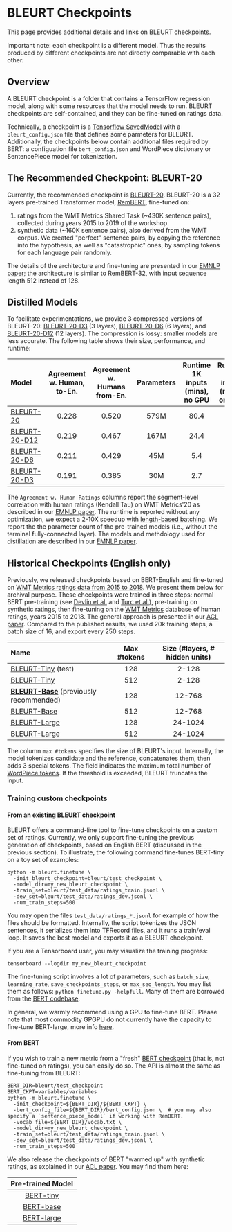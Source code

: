 # BLEURT Checkpoints

This page provides additional details and links on BLEURT checkpoints.

Important note: each checkpoint is a different model. Thus the results produced by different checkpoints are not directly comparable with each other.

## Overview

A BLEURT checkpoint is a folder that contains a TensorFlow regression model, along with some resources that the model needs to run. BLEURT checkpoints are self-contained, and they can be fine-tuned on ratings data.

Technically, a checkpoint is a [Tensorflow SavedModel](https://www.tensorflow.org/guide/saved_model#savedmodels_from_estimators)
with a `bleurt_config.json` file that defines some parmeters for BLEURT. Additionally, the checkpoints below contain additional files required by BERT: a configuation file `bert_config.json` and WordPiece dictionary or SentencePiece model for tokenization.


## The Recommended Checkpoint: BLEURT-20

Currently, the recommended checkpoint is [BLEURT-20](https://storage.googleapis.com/bleurt-oss-21/BLEURT-20.zip). BLEURT-20 is a 32 layers pre-trained Transformer model, [RemBERT](https://openreview.net/forum?id=xpFFI_NtgpW), fine-tuned on:
1. ratings from the WMT Metrics Shared Task (~430K sentence pairs), collected during years 2015 to 2019 of the workshop.
2. synthetic data (~160K sentence pairs), also derived from the WMT corpus. We created "perfect" sentence pairs, by copying the reference into the hypothesis, as well as "catastrophic" ones, by sampling tokens for each language pair randomly.

The details of the architecture and fine-tuning are presented in our [EMNLP paper](https://aclanthology.org/2021.emnlp-main.58/); the architecture is similar to RemBERT-32, with input sequence length 512 instead of 128.


## Distilled Models

To facilitate experimentations, we provide 3 compressed versions of BLEURT-20: [BLEURT-20-D3](https://storage.googleapis.com/bleurt-oss-21/BLEURT-20-D3.zip) (3 layers), [BLEURT-20-D6](https://storage.googleapis.com/bleurt-oss-21/BLEURT-20-D6.zip) (6 layers), and [BLEURT-20-D12](https://storage.googleapis.com/bleurt-oss-21/BLEURT-20-D12.zip) (12 layers). The compression is lossy: smaller models are less accurate. The following table shows their size, performance, and runtime:

| Model | Agreement w. Human, to-En. | Agreement w. Humans from-En. | Parameters | Runtime 1K inputs (mins), no GPU | Runtime 1K inputs (mins), on GPU |
:---- |:---:| :----:|:----:|:----:|:----:|
| [BLEURT-20](https://storage.googleapis.com/bleurt-oss-21/BLEURT-20.zip) | 0.228| 0.520 | 579M | 80.4 | 3.8 |
| [BLEURT-20-D12](https://storage.googleapis.com/bleurt-oss-21/BLEURT-20-D12.zip) | 0.219 | 0.467 | 167M | 24.4 | 1.2 |
| [BLEURT-20-D6](https://storage.googleapis.com/bleurt-oss-21/BLEURT-20-D6.zip) | 0.211 | 0.429 | 45M | 5.4 | 0.4 |
| [BLEURT-20-D3](https://storage.googleapis.com/bleurt-oss-21/BLEURT-20-D3.zip) | 0.191 | 0.385 | 30M | 2.7 | 0.2 |

The `Agreement w. Human Ratings` columns report the segment-level correlation with human ratings (Kendall Tau) on WMT Metrics'20 as described in our [EMNLP paper](https://aclanthology.org/2021.emnlp-main.58/). The runtime is reported without any optimization, we expect a 2-10X speedup with [length-based batching](https://github.com/google-research/bleurt/blob/master/README.md#speeding-up-bleurt). We report the the parameter count of the pre-trained models (i.e., without the terminal fully-connected layer). The models and methdology used for distillation are described in our [EMNLP paper](https://aclanthology.org/2021.emnlp-main.58/).

## Historical Checkpoints (English only)

Previously, we released checkpoints based on BERT-English and fine-tuned on [WMT Metrics ratings data from 2015 to 2018](http://www.statmt.org/wmt19/metrics-task.html). We present them below for archival purpose. These checkpoints were trained in three steps: normal BERT pre-training (see [Devlin et al.](https://aclanthology.org/N19-1423/) and [Turc et al.](https://arxiv.org/abs/1908.08962)), pre-training on synthetic ratings, then fine-tuning on the [WMT Metrics](http://www.statmt.org/wmt19/metrics-task.html) database of human ratings, years 2015 to 2018. The general approach is presented in our [ACL paper](https://aclanthology.org/2020.acl-main.704/). Compared to the published results, we used 20k training steps, a batch size of 16, and export every 250 steps.

Name                            | Max #tokens  | Size (#layers, # hidden units)  |
:------------------------------ |:---:| :----:|
[BLEURT-Tiny](https://storage.googleapis.com/bleurt-oss/bleurt-tiny-128.zip) (test)        | 128 | 2-128 |
[BLEURT-Tiny](https://storage.googleapis.com/bleurt-oss/bleurt-tiny-512.zip)                  | 512 | 2-128 |
**[BLEURT-Base](https://storage.googleapis.com/bleurt-oss/bleurt-base-128.zip)** (previously recommended)| 128 | 12-768 |
[BLEURT-Base](https://storage.googleapis.com/bleurt-oss/bleurt-base-512.zip)                  | 512 | 12-768 |
[BLEURT-Large](https://storage.googleapis.com/bleurt-oss/bleurt-large-128.zip)                | 128 | 24-1024 |
[BLEURT-Large](https://storage.googleapis.com/bleurt-oss/bleurt-large-512.zip)                | 512 | 24-1024 |


The column `max #tokens` specifies the size of BLEURT's input. Internally, the model tokenizes candidate and the reference, concatenates them, then adds 3 special tokens. The field indicates the maximum total number of [WordPiece tokens](https://github.com/google/sentencepiece). If the threshold is exceeded, BLEURT truncates the input.


### Training custom checkpoints

#### From an existing BLEURT checkpoint

BLEURT offers a command-line tool to fine-tune checkpoints on a custom set of ratings.
Currently, we only support fine-tuning the previous generation of checkpoints, based on English BERT (discussed in the previous section).
To illustrate, the following command fine-tunes BERT-tiny on a toy set of examples:

```
python -m bleurt.finetune \
  -init_bleurt_checkpoint=bleurt/test_checkpoint \
  -model_dir=my_new_bleurt_checkpoint \
  -train_set=bleurt/test_data/ratings_train.jsonl \
  -dev_set=bleurt/test_data/ratings_dev.jsonl \
  -num_train_steps=500
```
You may open the files `test_data/ratings_*.jsonl` for example of how the files should be formatted.
Internally, the script tokenizes the JSON sentences, it serializes them into TFRecord files,
and it runs a train/eval loop. It saves the best model and exports it as a BLEURT checkpoint.

If you are a Tensorboard user, you may visualize the training progress:

```
tensorboard --logdir my_new_bleurt_checkpoint
```

The fine-tuning script involves a lot of parameters, such as `batch_size`, `learning_rate`,
`save_checkpoints_steps`, or `max_seq_length`.  You may list them as follows: ```
python finetune.py -helpfull ```. Many of them are borrowed from the
[BERT codebase](https://github.com/google-research/bert).


In general, we warmly recommend using a GPU to fine-tune BERT. Please note that most
commodity GPGPU do not currently have the capacity to fine-tune BERT-large,
more info [here](https://github.com/google-research/bert/blob/master/README.md#out-of-memory-issues).


#### From BERT

If you wish to train a new metric from a "fresh" [BERT checkpoint](http://github.com/google-research/bert)
(that is, not fine-tuned on ratings), you can easily do so. The API is almost the same as fine-tuning from BLEURT:

```
BERT_DIR=bleurt/test_checkpoint
BERT_CKPT=variables/variables
python -m bleurt.finetune \
  -init_checkpoint=${BERT_DIR}/${BERT_CKPT} \
  -bert_config_file=${BERT_DIR}/bert_config.json \  # you may also specify a `sentence_piece_model` if working with RemBERT.
  -vocab_file=${BERT_DIR}/vocab.txt \
  -model_dir=my_new_bleurt_checkpoint \
  -train_set=bleurt/test_data/ratings_train.jsonl \
  -dev_set=bleurt/test_data/ratings_dev.jsonl \
  -num_train_steps=500
```

We also release the checkpoints of BERT "warmed up" with synthetic ratings, as
explained in our [ACL paper](https://arxiv.org/abs/2004.04696). You may find them here:

| Pre-trained Model |
|:-----:|
[BERT-tiny](https://storage.googleapis.com/bleurt-oss/bert-tiny-midtrained.zip) |
[BERT-base](https://storage.googleapis.com/bleurt-oss/bert-base-midtrained.zip) |
[BERT-large](https://storage.googleapis.com/bleurt-oss/bert-large-midtrained.zip) |
